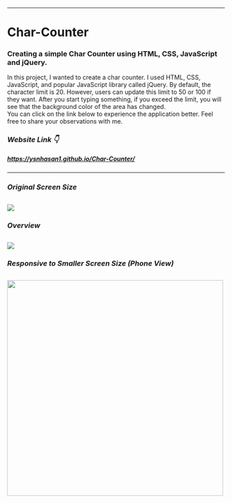 
---
# Char-Counter
### Creating a simple Char Counter using HTML, CSS, JavaScript and jQuery.

In this project, I wanted to create a char counter. I used HTML, CSS, JavaScript, and popular JavaScript library called jQuery.
By default, the character limit is 20. However, users can update this limit to 50 or 100 if they want. After you start typing something, if you exceed the limit, you will see that the background color of the area has changed. </br> 
You can click on the link below to experience the application better. Feel free to share your observations with me.

### ***Website Link 👇***
##### https://ysnhasan1.github.io/Char-Counter/
---

### ***Original Screen Size***
<img src="https://github.com/ysnhasan1/Char-Counter/assets/102024926/512c4e7d-6c36-4450-9ff0-07ea7e7439f6"><br />
---

### ***Overview***
<img src="https://github.com/ysnhasan1/Char-Counter/assets/102024926/10bf627d-a710-41a6-ac07-88ac6f332d3c"><br />
---

### ***Responsive to Smaller Screen Size (Phone View)***
<img src="https://github.com/ysnhasan1/Char-Counter/assets/102024926/b2b03be5-8434-47b5-9405-43e365131e2b" height="500"><br />
---
